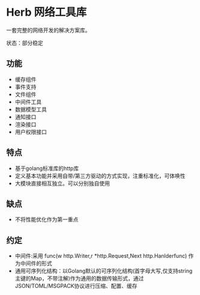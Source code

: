 # Herb 网络工具库
一套完整的网络开发的解决方案库。

状态：部分稳定

## 功能

* 缓存组件
* 事件支持
* 文件组件
* 中间件工具
* 数据模型工具
* 通知接口
* 渲染接口
* 用户权限接口

## 特点
* 基于golang标准库的http库
* 定义基本功能并采用自带/第三方驱动的方式实现，注重标准化，可体唤性
* 大模块直接相互独立。可以分别独自使用

## 缺点
* 不将性能优化作为第一重点


## 约定
* 中间件:采用 func(w http.Writer,r *http.Request,Next http.Hanlderfunc) 作为中间件的形式
* 通用可序列化结构：以Golang默认的可序列化结构(首字母大写,仅支持string主键的Map，不带注解)作为通用的数据传输形式，通过JSON/TOML/MSGPACK协议进行压缩、配置、缓存
  

